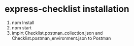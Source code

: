 # express-checklist installation

1. npm Install
2. npm start
3. impirt Checklist.postman_collection.json and Checklist.postman_environment.json to Postman
